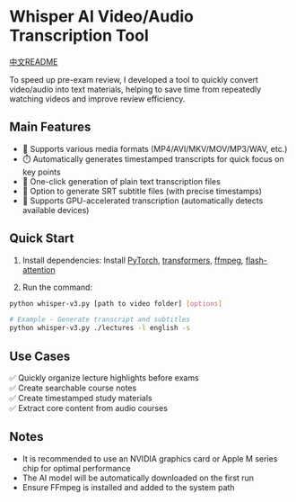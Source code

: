 # Whisper AI Video/Audio Transcription Tool

[中文README](README.md) 

To speed up pre-exam review, I developed a tool to quickly convert video/audio into text materials, helping to save time from repeatedly watching videos and improve review efficiency.

## Main Features

- 🎥 Supports various media formats (MP4/AVI/MKV/MOV/MP3/WAV, etc.)
- ⏱️ Automatically generates timestamped transcripts for quick focus on key points
- 📝 One-click generation of plain text transcription files
- 📜 Option to generate SRT subtitle files (with precise timestamps)
- 🚀 Supports GPU-accelerated transcription (automatically detects available devices)

## Quick Start

1. Install dependencies: Install [PyTorch](https://pytorch.org/get-started/locally/), [transformers](https://huggingface.co/docs/transformers/installation), [ffmpeg](https://ffmpeg.org/download.html), [flash-attention](https://github.com/Dao-AILab/flash-attention)

2. Run the command:
```bash
python whisper-v3.py [path to video folder] [options]

# Example - Generate transcript and subtitles
python whisper-v3.py ./lectures -l english -s
```

## Use Cases

✅ Quickly organize lecture highlights before exams  
✅ Create searchable course notes  
✅ Create timestamped study materials  
✅ Extract core content from audio courses

## Notes

- It is recommended to use an NVIDIA graphics card or Apple M series chip for optimal performance
- The AI model will be automatically downloaded on the first run
- Ensure FFmpeg is installed and added to the system path